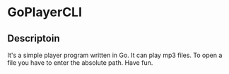 # GoPlayerCLI

## Descriptoin
It's a simple player program written in Go. It can play mp3 files. To open a file you have to enter the absolute path. Have fun.
